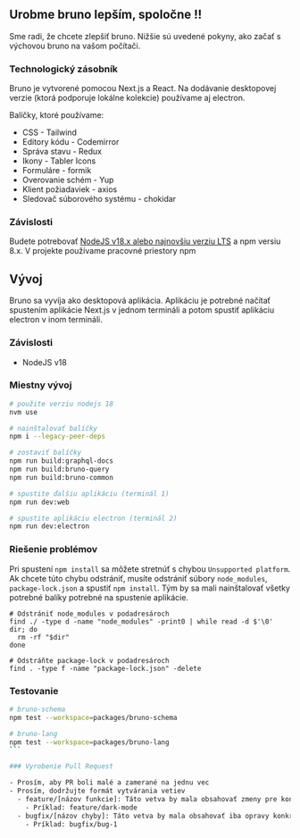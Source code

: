 ## Urobme bruno lepším, spoločne !!

Sme radi, že chcete zlepšiť bruno. Nižšie sú uvedené pokyny, ako začať s výchovou bruno na vašom počítači.

### Technologický zásobník

Bruno je vytvorené pomocou Next.js a React. Na dodávanie desktopovej verzie (ktorá podporuje lokálne kolekcie) používame aj electron.

Balíčky, ktoré používame:

- CSS - Tailwind
- Editory kódu - Codemirror
- Správa stavu - Redux
- Ikony - Tabler Icons
- Formuláre - formik
- Overovanie schém - Yup
- Klient požiadaviek - axios
- Sledovač súborového systému - chokidar

### Závislosti

Budete potrebovať [NodeJS v18.x alebo najnovšiu verziu LTS](https://nodejs.org/en/) a npm versiu 8.x. V projekte používame pracovné priestory npm

## Vývoj

Bruno sa vyvíja ako desktopová aplikácia. Aplikáciu je potrebné načítať spustením aplikácie Next.js v jednom termináli a potom spustiť aplikáciu electron v inom termináli.

### Závislosti

- NodeJS v18

### Miestny vývoj

```bash
# použite verziu nodejs 18
nvm use

# nainštalovať balíčky
npm i --legacy-peer-deps

# zostaviť balíčky
npm run build:graphql-docs
npm run build:bruno-query
npm run build:bruno-common

# spustite ďalšiu aplikáciu (terminál 1)
npm run dev:web

# spustite aplikáciu electron (terminál 2)
npm run dev:electron
```

### Riešenie problémov

Pri spustení `npm install` sa môžete stretnúť s chybou `Unsupported platform`. Ak chcete túto chybu odstrániť, musíte odstrániť súbory `node_modules`, `package-lock.json` a spustiť `npm install`. Tým by sa mali nainštalovať všetky potrebné balíky potrebné na spustenie aplikácie.

```shell
# Odstrániť node_modules v podadresároch
find ./ -type d -name "node_modules" -print0 | while read -d $'\0' dir; do
  rm -rf "$dir"
done

# Odstráňte package-lock v podadresároch
find . -type f -name "package-lock.json" -delete
```

### Testovanie

````bash
# bruno-schema
npm test --workspace=packages/bruno-schema

# bruno-lang
npm test --workspace=packages/bruno-lang
```

### Vyrobenie Pull Request

- Prosím, aby PR boli malé a zamerané na jednu vec
- Prosím, dodržujte formát vytvárania vetiev
  - feature/[názov funkcie]: Táto vetva by mala obsahovať zmeny pre konkrétnu funkciu
    - Príklad: feature/dark-mode
  - bugfix/[názov chyby]: Táto vetva by mala obsahovať iba opravy konkrétnej chyby
    - Príklad: bugfix/bug-1
